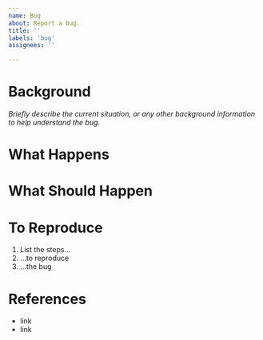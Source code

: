 ```yaml
---
name: Bug 
about: Report a bug. 
title: ''
labels: 'bug'
assignees: ''

---
```


# Background

_Briefly describe the current situation, or any other background information to help understand the bug._

# What Happens 


# What Should Happen


# To Reproduce

1. List the steps...
2. ...to reproduce
3. ...the bug

# References

* link
* link
